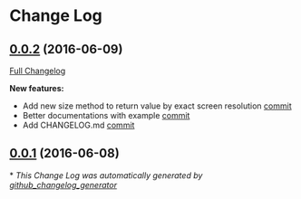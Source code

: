 # Change Log

## [0.0.2](https://github.com/anatoliyv/AssistantKit/tree/0.0.2) (2016-06-09)
[Full Changelog](https://github.com/anatoliyv/AssistantKit/compare/0.0.1...0.0.2)

**New features:**

- Add new size method to return value by exact screen resolution [commit](https://github.com/anatoliyv/AssistantKit/commit/17d00e0c2827c655726a29c23cf2c2800f963285)
- Better documentations with example [commit](https://github.com/anatoliyv/AssistantKit/commit/5edb5c5b73a10378f8120feff1f718381bae7d81)
- Add CHANGELOG.md [commit](https://github.com/anatoliyv/AssistantKit/commit/99d72ef256cad394b0b0da37bf4f30a2aeb50932)

## [0.0.1](https://github.com/anatoliyv/AssistantKit/tree/0.0.1) (2016-06-08)


\* *This Change Log was automatically generated by [github_changelog_generator](https://github.com/skywinder/Github-Changelog-Generator)*
